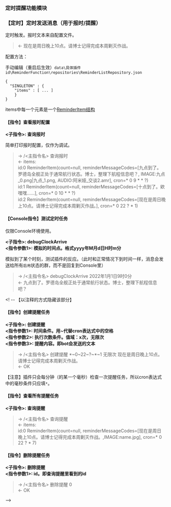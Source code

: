 ### 定时提醒功能模块

### 【定时】定时发送消息（用于报时/提醒）

定时触发。报时文本来自配置文件。

>  <- 现在是周日晚上10点。请博士记得完成本周剿灭作战。

配置方法：

手动编辑（重启后生效）`data\具体插件id\ReminderFunction\repositories\ReminderListRepository.json`

```
{
  "SINGLETON" : {
    "items" : [ ... ]
    }
}
```

items中每一个元素是一个[ReminderItem结构](./ReminderFunction-base.md)

#### 【指令】查看报时配置

**<子指令>: 查询报时**  

简单打印报时配置，仅作为调试。

> -> /<主指令名> 查询报时  
> <- items:  
>    id:0    ReminderItem(count=null, reminderMessageCodes=[九点到了。罗德岛全舰正处于通常航行状态。博士，整理下航程信息吧？, IMAGE:九点_0.png|九点_1.png, AUDIO:阿米娅_交谈2.amr], cron=* 0 9 * * ?)  
>    id:1    ReminderItem(count=null, reminderMessageCodes=[十点到了。欸嘿嘿......], cron=* 0 10 * * ?)  
>    id:2    ReminderItem(count=null, reminderMessageCodes=[现在是周日晚上10点。请博士记得完成本周剿灭作战。], cron=* 0 22 ? * 1)  

#### 【Console指令】测试定时任务

仅限Console环境使用。

**<子指令>: debugClockArrive**  
**<指令参数1>: 模拟的时间点。格式yyyy年M月d日H时m分**  

模拟到了某个时刻，测试插件的反应。（此时和正常情况下到时间一样，消息会发送给所有`启用`状态的群，而不是回复到Console里）

> -> /<主指令名> debugClockArrive 2022年1月1日9时0分  
> <- 九点到了。罗德岛全舰正处于通常航行状态。博士，整理下航程信息吧？

<! -- 【以注释的方式隐藏该部分】

#### 【指令】创建提醒任务

**<子指令>: 创建提醒**  
**<指令参数1>: 时间条件。用~代替cron表达式中的空格**  
**<指令参数2>: 执行次数条件。值域：x次，无限次**  
**<指令参数3>: 提醒内容。即bot会发送的文本**  

>  -> /<主指令名> 创建提醒 \*\~0\~22\~?\~\*\~1 无限次 现在是周日晚上10点。请博士记得完成本周剿灭作战。  
>  <- OK

【注意】插件只会每分钟（的某一个毫秒）检查一次提醒任务，所以cron表达式中的毫秒条件只应填`*`。

#### 【指令】查看所有提醒任务

**<子指令>: 查询提醒**  

>  -> /<主指令名> 查询提醒  
>  <- items:  
>     id:0  ReminderItem(count=null, reminderMessageCodes=[现在是周日晚上10点。请博士记得完成本周剿灭作战。,IMAGE:name.jpg], cron=* 0 22 ? * 7)

#### 【指令】删除提醒任务

**<子指令>: 删除提醒**  
**<指令参数1>: id。即查询提醒里看到的id**

>  -> /<主指令名> 删除提醒 0  
>  <- OK

-->

